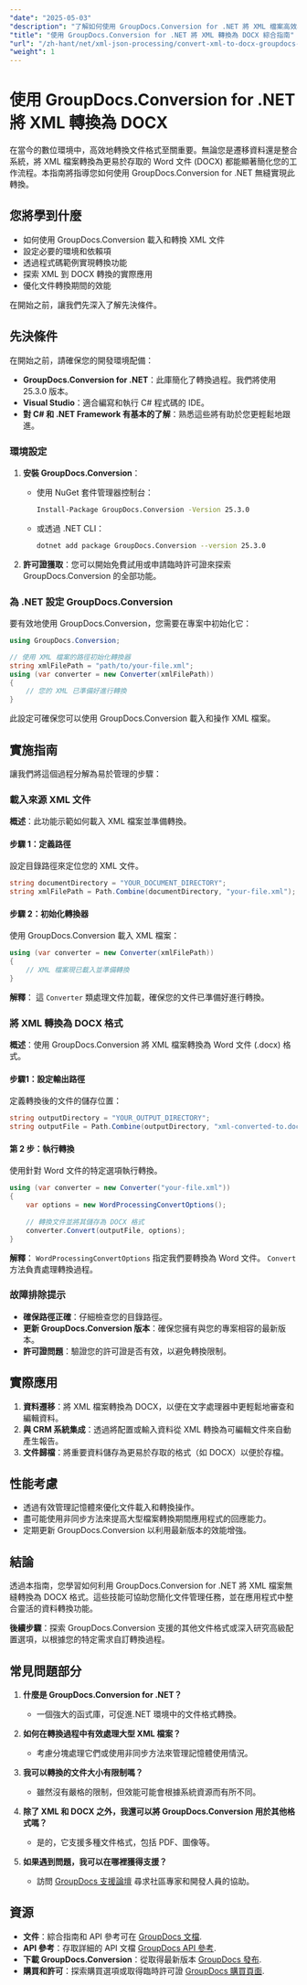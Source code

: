 ```yaml
---
"date": "2025-05-03"
"description": "了解如何使用 GroupDocs.Conversion for .NET 將 XML 檔案高效率地轉換為 DOCX 格式。本逐步指南涵蓋設定、實作和效能技巧。"
"title": "使用 GroupDocs.Conversion for .NET 將 XML 轉換為 DOCX 綜合指南"
"url": "/zh-hant/net/xml-json-processing/convert-xml-to-docx-groupdocs-conversion-net/"
"weight": 1
---
```


# 使用 GroupDocs.Conversion for .NET 將 XML 轉換為 DOCX

在當今的數位環境中，高效地轉換文件格式至關重要。無論您是遷移資料還是整合系統，將 XML 檔案轉換為更易於存取的 Word 文件 (DOCX) 都能顯著簡化您的工作流程。本指南將指導您如何使用 GroupDocs.Conversion for .NET 無縫實現此轉換。

## 您將學到什麼

- 如何使用 GroupDocs.Conversion 載入和轉換 XML 文件
- 設定必要的環境和依賴項
- 透過程式碼範例實現轉換功能
- 探索 XML 到 DOCX 轉換的實際應用
- 優化文件轉換期間的效能

在開始之前，讓我們先深入了解先決條件。

## 先決條件

在開始之前，請確保您的開發環境配備：

- **GroupDocs.Conversion for .NET**：此庫簡化了轉換過程。我們將使用 25.3.0 版本。
- **Visual Studio**：適合編寫和執行 C# 程式碼的 IDE。
- **對 C# 和 .NET Framework 有基本的了解**：熟悉這些將有助於您更輕鬆地跟進。

### 環境設定

1. **安裝 GroupDocs.Conversion**：
   - 使用 NuGet 套件管理器控制台：
     ```bash
     Install-Package GroupDocs.Conversion -Version 25.3.0
     ```
   - 或透過 .NET CLI：
     ```bash
     dotnet add package GroupDocs.Conversion --version 25.3.0
     ```

2. **許可證獲取**：您可以開始免費試用或申請臨時許可證來探索 GroupDocs.Conversion 的全部功能。

### 為 .NET 設定 GroupDocs.Conversion

要有效地使用 GroupDocs.Conversion，您需要在專案中初始化它：

```csharp
using GroupDocs.Conversion;

// 使用 XML 檔案的路徑初始化轉換器
string xmlFilePath = "path/to/your-file.xml";
using (var converter = new Converter(xmlFilePath))
{
    // 您的 XML 已準備好進行轉換
}
```

此設定可確保您可以使用 GroupDocs.Conversion 載入和操作 XML 檔案。

## 實施指南

讓我們將這個過程分解為易於管理的步驟：

### 載入來源 XML 文件

**概述**：此功能示範如何載入 XML 檔案並準備轉換。

#### 步驟 1：定義路徑
設定目錄路徑來定位您的 XML 文件。

```csharp
string documentDirectory = "YOUR_DOCUMENT_DIRECTORY";
string xmlFilePath = Path.Combine(documentDirectory, "your-file.xml");
```

#### 步驟 2：初始化轉換器

使用 GroupDocs.Conversion 載入 XML 檔案：

```csharp
using (var converter = new Converter(xmlFilePath))
{
    // XML 檔案現已載入並準備轉換
}
```
**解釋**： 這 `Converter` 類處理文件加載，確保您的文件已準備好進行轉換。

### 將 XML 轉換為 DOCX 格式

**概述**：使用 GroupDocs.Conversion 將 XML 檔案轉換為 Word 文件 (.docx) 格式。

#### 步驟1：設定輸出路徑

定義轉換後的文件的儲存位置：

```csharp
string outputDirectory = "YOUR_OUTPUT_DIRECTORY";
string outputFile = Path.Combine(outputDirectory, "xml-converted-to.docx");
```

#### 第 2 步：執行轉換

使用針對 Word 文件的特定選項執行轉換。

```csharp
using (var converter = new Converter("your-file.xml"))
{
    var options = new WordProcessingConvertOptions();
    
    // 轉換文件並將其儲存為 DOCX 格式
    converter.Convert(outputFile, options);
}
```

**解釋**： `WordProcessingConvertOptions` 指定我們要轉換為 Word 文件。 `Convert` 方法負責處理轉換過程。

### 故障排除提示

- **確保路徑正確**：仔細檢查您的目錄路徑。
- **更新 GroupDocs.Conversion 版本**：確保您擁有與您的專案相容的最新版本。
- **許可證問題**：驗證您的許可證是否有效，以避免轉換限制。

## 實際應用

1. **資料遷移**：將 XML 檔案轉換為 DOCX，以便在文字處理器中更輕鬆地審查和編輯資料。
2. **與 CRM 系統集成**：透過將配置或輸入資料從 XML 轉換為可編輯文件來自動產生報告。
3. **文件歸檔**：將重要資料儲存為更易於存取的格式（如 DOCX）以便於存檔。

## 性能考慮

- 透過有效管理記憶體來優化文件載入和轉換操作。
- 盡可能使用非同步方法來提高大型檔案轉換期間應用程式的回應能力。
- 定期更新 GroupDocs.Conversion 以利用最新版本的效能增強。

## 結論

透過本指南，您學習如何利用 GroupDocs.Conversion for .NET 將 XML 檔案無縫轉換為 DOCX 格式。這些技能可協助您簡化文件管理任務，並在應用程式中整合靈活的資料轉換功能。

**後續步驟**：探索 GroupDocs.Conversion 支援的其他文件格式或深入研究高級配置選項，以根據您的特定需求自訂轉換過程。

## 常見問題部分

1. **什麼是 GroupDocs.Conversion for .NET？**
   - 一個強大的函式庫，可促進.NET 環境中的文件格式轉換。

2. **如何在轉換過程中有效處理大型 XML 檔案？**
   - 考慮分塊處理它們或使用非同步方法來管理記憶體使用情況。

3. **我可以轉換的文件大小有限制嗎？**
   - 雖然沒有嚴格的限制，但效能可能會根據系統資源而有所不同。

4. **除了 XML 和 DOCX 之外，我還可以將 GroupDocs.Conversion 用於其他格式嗎？**
   - 是的，它支援多種文件格式，包括 PDF、圖像等。

5. **如果遇到問題，我可以在哪裡獲得支援？**
   - 訪問 [GroupDocs 支援論壇](https://forum.groupdocs.com/c/conversion/10) 尋求社區專家和開發人員的協助。

## 資源

- **文件**：綜合指南和 API 參考可在 [GroupDocs 文檔](https://docs。groupdocs.com/conversion/net/).
- **API 參考**：存取詳細的 API 文檔 [GroupDocs API 參考](https://reference。groupdocs.com/conversion/net/).
- **下載 GroupDocs.Conversion**：從取得最新版本 [GroupDocs 發布](https://releases。groupdocs.com/conversion/net/).
- **購買和許可**：探索購買選項或取得臨時許可證 [GroupDocs 購買頁面](https://purchase。groupdocs.com/buy).